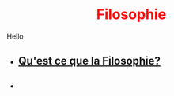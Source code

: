 <meta charset="utf-8" />
<html>
 <head><style>
    #para1{
        text-align:center;
        color:red
    }
 </style></head>
 <body>
  <h1 id="para1">Filosophie</h1>
  <p>Hello</p>
   <ul>
     <li>
         <h2><a href="https://23tr-an05.github.io/qu-est-q-la-filo/">Qu'est ce que la Filosophie?</a></h2>
     </li>
     <li>
         <h2></h2>
     </li>
    </ul>
 </body>
</html>